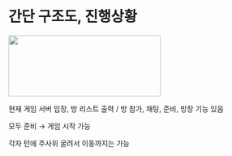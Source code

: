 # 간단 구조도, 진행상황

<img src = "https://github.com/user-attachments/assets/1923eae0-37e0-4a47-92df-1f1684752ef3" width=300  height=120>

현재 게임 서버 입장, 방  리스트 출력 / 방 참가,  채팅, 준비, 방장 기능 있음

모두  준비 → 게임 시작 가능

각자 턴에 주사위 굴려서 이동까지는 가능
